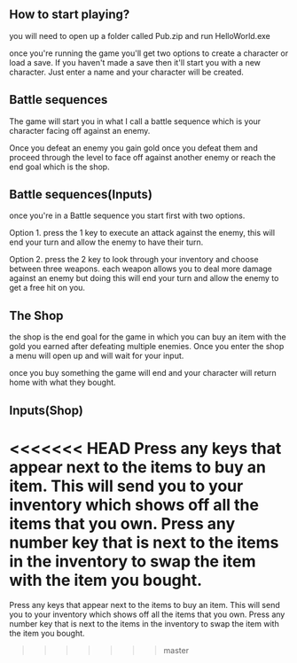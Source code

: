 ## How to start playing?

you will need to open up a folder called Pub.zip and run HelloWorld.exe

once you're running the game you'll get two options to create a character or load a save. If you haven't made a save then it'll start you with a new character. Just enter a name and your character will be created.

## Battle sequences

The game will start you in what I call a battle sequence which is your character facing off against an enemy.

Once you defeat an enemy you gain gold once you defeat them and proceed through the level to face off against another enemy or reach the end goal which is the shop.

## Battle sequences(Inputs)

 once you're in a Battle sequence you start first with two options.

 Option 1. press the 1 key to execute an attack against the enemy, this will end your turn and allow the enemy to have their turn.

 Option 2. press the 2 key to look through your inventory and choose between three weapons. each weapon allows you to deal more damage against an enemy but doing this will end your turn and allow the enemy to get a free hit on you.

## The Shop

the shop is the end goal for the game in which you can buy an item with the gold you earned after defeating multiple enemies. Once you enter the shop a menu will open up and will wait for your input.

once you buy something the game will end and your character will return home with what they bought.

## Inputs(Shop)

<<<<<<< HEAD
 Press any keys that appear next to the items to buy an item. This will send you to your inventory which shows off all the items that you own. Press any number key that is next to the items in the inventory to swap the item with the item you bought.
=======
 Press any keys that appear next to the items to buy an item. This will send you to your inventory which shows off all the items that you own. Press any number key that is next to the items in the inventory to swap the item with the item you bought.
>>>>>>> master
